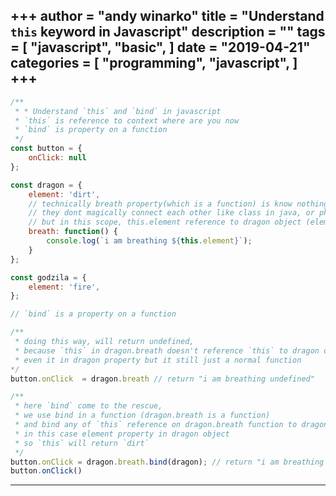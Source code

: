+++
author = "andy winarko"
title = "Understand `this` keyword in Javascript"
description = ""
tags = [
    "javascript",
    "basic",
]
date = "2019-04-21"
categories = [
    "programming",
    "javascript",
]
+++
---
```js
/**
 * * Understand `this` and `bind` in javascript
 * `this` is reference to context where are you now
 * `bind` is property on a function 
 */
const button = {
    onClick: null
};

const dragon = {
    element: 'dirt',
    // technically breath property(which is a function) is know nothing about other property in this dragon object
    // they dont magically connect each other like class in java, or php.
    // but in this scope, this.element reference to dragon object (element property)
    breath: function() {
        console.log(`i am breathing ${this.element}`);
    }
};

const godzila = {
    element: 'fire',
};

// `bind` is a property on a function

/** 
 * doing this way, will return undefined, 
 * because `this` in dragon.breath doesn't reference `this` to dragon object
 * even it in dragon property but it still just a normal function
*/
button.onClick  = dragon.breath // return "i am breathing undefined"

/**
 * here `bind` come to the rescue,
 * we use bind in a function (dragon.breath is a function)
 * and bind any of `this` reference on dragon.breath function to dragon object
 * in this case element property in dragon object
 * so `this` will return `dirt`
 */
button.onClick = dragon.breath.bind(dragon); // return "i am breathing dirt"
button.onClick()
```
---